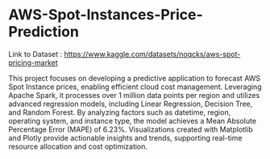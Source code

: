 # AWS-Spot-Instances-Price-Prediction

Link to Dataset : https://www.kaggle.com/datasets/noqcks/aws-spot-pricing-market

This project focuses on developing a predictive application to forecast AWS Spot Instance prices, enabling efficient cloud cost management. Leveraging Apache Spark, it processes over 1 million data points per region and utilizes advanced regression models, including Linear Regression, Decision Tree, and Random Forest. By analyzing factors such as datetime, region, operating system, and instance type, the model achieves a Mean Absolute Percentage Error (MAPE) of 6.23%. Visualizations created with Matplotlib and Plotly provide actionable insights and trends, supporting real-time resource allocation and cost optimization.
